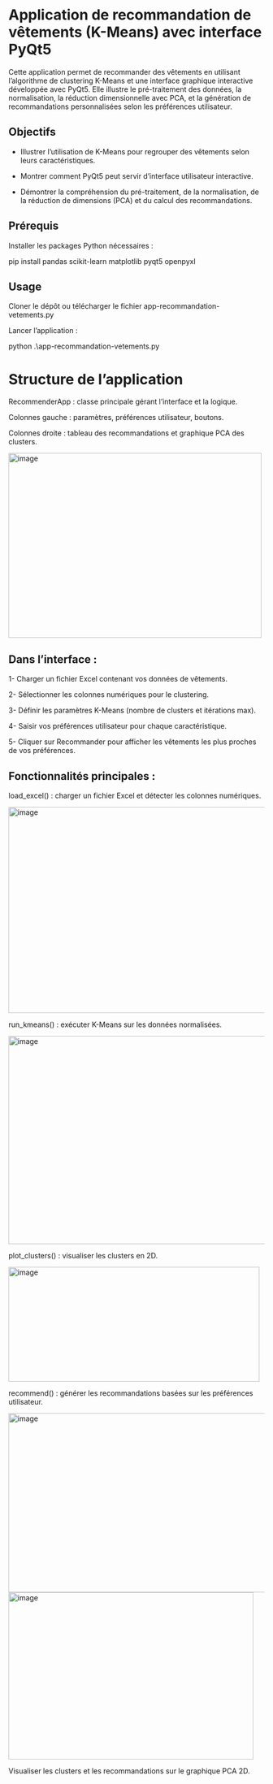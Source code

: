 ﻿# Application de recommandation de vêtements (K-Means) avec interface PyQt5

Cette application permet de recommander des vêtements en utilisant l’algorithme de clustering K-Means et une interface graphique interactive développée avec PyQt5.
Elle illustre le pré-traitement des données, la normalisation, la réduction dimensionnelle avec PCA, et la génération de recommandations personnalisées selon les préférences utilisateur.

## Objectifs

- Illustrer l’utilisation de K-Means pour regrouper des vêtements selon leurs caractéristiques.

- Montrer comment PyQt5 peut servir d’interface utilisateur interactive.

- Démontrer la compréhension du pré-traitement, de la normalisation, de la réduction de dimensions (PCA) et du calcul des recommandations.

## Prérequis

Installer les packages Python nécessaires :

pip install pandas scikit-learn matplotlib pyqt5 openpyxl

## Usage

Cloner le dépôt ou télécharger le fichier app-recommandation-vetements.py

Lancer l’application :

python .\app-recommandation-vetements.py

# Structure de l’application

RecommenderApp : classe principale gérant l’interface et la logique.

Colonnes gauche : paramètres, préférences utilisateur, boutons.

Colonnes droite : tableau des recommandations et graphique PCA des clusters.

<img width="498" height="364" alt="image" src="https://github.com/user-attachments/assets/a09bd188-5df0-4d25-9964-48f5c38e71af" />


## Dans l’interface :

1- Charger un fichier Excel contenant vos données de vêtements.

2- Sélectionner les colonnes numériques pour le clustering.

3- Définir les paramètres K-Means (nombre de clusters et itérations max).

4- Saisir vos préférences utilisateur pour chaque caractéristique.

5- Cliquer sur Recommander pour afficher les vêtements les plus proches de vos préférences.


## Fonctionnalités principales :

load_excel() : charger un fichier Excel et détecter les colonnes numériques.

<img width="752" height="406" alt="image" src="https://github.com/user-attachments/assets/e6c2d9ab-1c14-4f58-8e28-7055ee36dff3" />


run_kmeans() : exécuter K-Means sur les données normalisées.

<img width="594" height="410" alt="image" src="https://github.com/user-attachments/assets/c8bf648d-0ec0-4fd2-a611-e88137ae7373" />

plot_clusters() : visualiser les clusters en 2D.

<img width="494" height="226" alt="image" src="https://github.com/user-attachments/assets/d425d403-f03c-4a21-808a-e3f959240733" />

recommend() : générer les recommandations basées sur les préférences utilisateur.

<img width="552" height="353" alt="image" src="https://github.com/user-attachments/assets/186623ce-95a1-4ee3-bc70-53b6f51d3f3b" />

<img width="482" height="329" alt="image" src="https://github.com/user-attachments/assets/1855d0f3-7cdc-419d-bf3f-1f394eb6055f" />














Visualiser les clusters et les recommandations sur le graphique PCA 2D.
